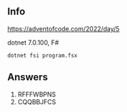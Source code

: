 ## Info

https://adventofcode.com/2022/day/5

dotnet 7.0.100, F#

`dotnet fsi program.fsx`

## Answers

1. RFFFWBPNS
2. CQQBBJFCS
